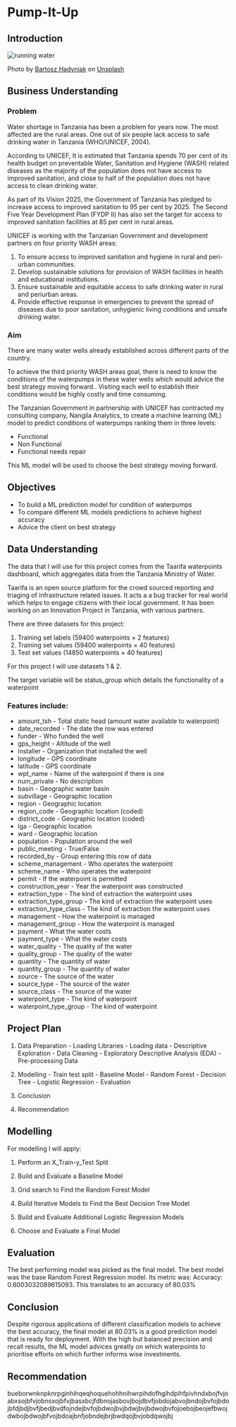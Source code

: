 # Pump-It-Up


## Introduction

![running water](unsplash_water.jpeg)

<span>Photo by <a href="https://media.istockphoto.com/photos/poor-indian-children-asking-for-fresh-water-india-picture-id637020090?s=612x612">Bartosz Hadyniak</a> on <a 
href="https://www.istockphoto.com/photo/poor-indian-children-asking-for-fresh-water-india-gm637020090-113379827">Unsplash</a></span>


## Business Understanding

### Problem
Water shortage in Tanzania has been a problem for years now. The most affected are the rural areas. One out of six people lack access to safe drinking water in Tanzania (WHO/UNICEF, 2004).

According to UNICEF, It is estimated that Tanzania spends 70 per cent of its health budget on preventable Water, Sanitation and Hygiene (WASH) related diseases as the majority of the population does not have access to improved sanitation, and close to half of the population does not have access to clean drinking water.

As part of its Vision 2025, the Government of Tanzania has pledged to increase access to improved sanitation to 95 per cent by 2025. The Second Five Year Development Plan (FYDP II) has also set the target for access to improved sanitation facilities at 85 per cent in rural areas.

UNICEF is working with the Tanzanian Government and development partners on four priority WASH areas:

1. To ensure access to improved sanitation and hygiene in rural and peri-urban communities.
2. Develop sustainable solutions for provision of WASH facilities in health and educational institutions.
3. Ensure sustainable and equitable access to safe drinking water in rural and periurban areas.
4. Provide effective response in emergencies to prevent the spread of diseases due to poor sanitation, unhygienic living conditions and unsafe drinking water.

### Aim
There are many water wells already established across different parts of the country.

To achieve the third priority WASH areas goal, there is need to know the conditions of the waterpumps in these water wells which would advice the best strategy moving forward.. Visiting each well to establish their conditions would be highly costly and time consuming.

The Tanzanian Government in partnership with UNICEF has contracted my consulting company, Nangila Analytics, to create a machine learning (ML) model to predict conditions of waterpumps ranking them in three levels:

- Functional
- Non Functional
- Functional needs repair

This ML model will be used to choose the best strategy moving forward.

## Objectives

- To build a ML prediction model for condition of waterpumps
- To compare different ML models predictions to achieve highest accuracy
- Advice the client on best strategy


##  Data Understanding

The data that I will use for this project comes from the Taarifa waterpoints dashboard, which aggregates data from the Tanzania Ministry of Water.

Taarifa is an open source platform for the crowd sourced reporting and triaging of infrastructure related issues. It acts a a bug tracker for real world which helps to engage citizens with their local government. It has been working on an Innovation Project in Tanzania, with various partners.

There are three datasets for this project:
 1. Training set labels (59400 waterpoints × 2 features)
 2. Training set values (59400 waterpoints × 40 features)
 3. Test set values (14850 waterpoints × 40 features)

For this project I will use datasets 1 & 2. 

The target variable will be status_group which details the functionality of a waterpoint

### Features include:

- amount_tsh           - Total static head (amount water available to waterpoint)
- date_recorded         - The date the row was entered
- funder                - Who funded the well
- gps_height            - Altitude of the well
- installer             - Organization that installed the well
- longitude             - GPS coordinate
- latitude              - GPS coordinate
- wpt_name              - Name of the waterpoint if there is one
- num_private           - No description
- basin                 - Geographic water basin
- subvillage            - Geographic location
- region                - Geographic location
- region_code           - Geographic location (coded)
- district_code         - Geographic location (coded)
- lga                   - Geographic location
- ward                  - Geographic location
- population            - Population around the well
- public_meeting        - True/False
- recorded_by           - Group entering this row of data
- scheme_management     - Who operates the waterpoint
- scheme_name           - Who operates the waterpoint
- permit                - If the waterpoint is permitted
- construction_year     - Year the waterpoint was constructed
- extraction_type       - The kind of extraction the waterpoint uses
- extraction_type_group - The kind of extraction the waterpoint uses
- extraction_type_class - The kind of extraction the waterpoint uses
- management            - How the waterpoint is managed
- management_group      - How the waterpoint is managed
- payment               - What the water costs
- payment_type          - What the water costs
- water_quality         - The quality of the water
- quality_group         - The quality of the water
- quantity              - The quantity of water
- quantity_group        - The quantity of water
- source                - The source of the water
- source_type           - The source of the water
- source_class          - The source of the water
- waterpoint_type       - The kind of waterpoint
- waterpoint_type_group - The kind of waterpoint




## Project Plan

1. Data Preparation
       - Loading Libraries
       - Loading data
       - Descriptive Exploration
       - Data Cleaning
       - Exploratory Descriptive Analysis (EDA)
       - Pre-processing Data
       
2.  Modelling
        - Train test split
        - Baseline Model
        - Random Forest
        - Decision Tree
        - Logistic Regression
        - Evaluation
        
4.  Conclusion

5.  Recommendation

## Modelling
For modelling I will apply:

1. Perform an X_Train-y_Test Split

2. Build and Evaluate a Baseline Model

3. Grid search to Find the Random Forest Model

4. Build Iterative Models to Find the Best Decision Tree Model

5. Build and Evaluate Additional Logistic Regression Models

6. Choose and Evaluate a Final Model

## Evaluation

The best performing model was picked as the final model. The best model was the base Random Forest Regression model. 
Its metric was: Accuracy:  0.8003032089615093. This translates to an accuracy of 80.03%


## Conclusion

Despite rigorous applications of different classification models to achieve the best accuracy, the final model at 80.03% is a good prediction model that is ready for deployment. With the high but balanced precision and recall results, the ML model advices greatly on which waterpoints to prioritise efforts on which further informs wise investments.

## Recommendation

bueborwnknpknrpginhihqeqhoquehohhnihwrpihdofhgihdpihfpivhndxbojfvjoabxsojbfvjobnsxojbfvjbasxbcjfdbnojasbovjbojdbvfjobdojabvojbndojbvfojbdojbfdjbdjbvfjbedjbvdfojndejbvfojbdwojbvjbdwjbvjbdwojbvfojoebojbeojefbwojdwbojbdwojbfvojbdoajbnfjobndejbrjbwdqojbvjobdqwojbj
